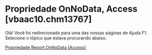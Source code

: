 
# Propriedade OnNoData, Access [vbaac10.chm13767]

Olá! Você foi redirecionado para uma das nossas páginas de Ajuda F1. Selecione o tópico que estava procurando abaixo.

[Propriedade Report.OnNoData (Access)](http://msdn.microsoft.com/library/5d3cfec5-1b57-625c-c350-0d7e475be2d2%28Office.15%29.aspx)

